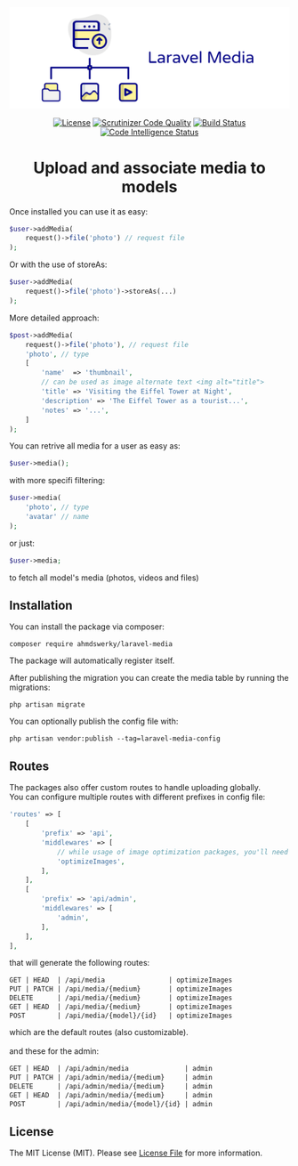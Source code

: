 ![Laravel Media](logo.png)

<p align="center">
<a href="https://packagist.org/packages/ahmdswerky/laravel-media"><img src="https://poser.pugx.org/ahmdswerky/laravel-media/license" alt="License"></a>
<a href="https://scrutinizer-ci.com/g/ahmdswerky/laravel-media"><img src="https://scrutinizer-ci.com/g/ahmdswerky/laravel-media/badges/quality-score.png?b=master" alt="Scrutinizer Code Quality"></a>
<a href="https://scrutinizer-ci.com/g/ahmdswerky/laravel-media"><img src="https://scrutinizer-ci.com/g/ahmdswerky/laravel-media/badges/build.png?b=master" alt="Build Status"></a>
<a href="https://scrutinizer-ci.com/g/ahmdswerky/laravel-media"><img src="https://scrutinizer-ci.com/g/ahmdswerky/laravel-media/badges/code-intelligence.svg?b=master" alt="Code Intelligence Status"></a>
</p>


<h1 align="center">
Upload and associate media to models
</h1>

Once installed you can use it as easy:
```php
$user->addMedia(
    request()->file('photo') // request file
);
```

Or with the use of storeAs:
```php
$user->addMedia(
    request()->file('photo')->storeAs(...)
);
```

More detailed approach:
```php
$post->addMedia(
    request()->file('photo'), // request file
    'photo', // type
    [
        'name'  => 'thumbnail',
        // can be used as image alternate text <img alt="title">
        'title' => 'Visiting the Eiffel Tower at Night', 
        'description' => 'The Eiffel Tower as a tourist...',
        'notes' => '...',
    ]
);
```

You can retrive all media for a user as easy as:
```php
$user->media();
```

with more specifi filtering:
```php
$user->media(
    'photo', // type
    'avatar' // name
);
```

or just:
```php
$user->media;
```
to fetch all model's media (photos, videos and files)

## Installation
You can install the package via composer:
```
composer require ahmdswerky/laravel-media
```
The package will automatically register itself.

After publishing the migration you can create the media table by running the migrations:

```
php artisan migrate
```

You can optionally publish the config file with:
```
php artisan vendor:publish --tag=laravel-media-config
```

## Routes
The packages also offer custom routes to handle uploading globally.
<br />
You can configure multiple routes with different prefixes in config file:

```php
'routes' => [
    [
        'prefix' => 'api',
        'middlewares' => [
            // while usage of image optimization packages, you'll need to apply middleware to each route group
            'optimizeImages',
        ],
    ],
    [
        'prefix' => 'api/admin',
        'middlewares' => [
            'admin',
        ],
    ],
],
```
that will generate the following routes:

```http
GET | HEAD  | /api/media                | optimizeImages
PUT | PATCH | /api/media/{medium}       | optimizeImages
DELETE      | /api/media/{medium}       | optimizeImages
GET | HEAD  | /api/media/{medium}       | optimizeImages
POST        | /api/media/{model}/{id}   | optimizeImages
```
which are the default routes (also customizable).
<br />
<br />
and these for the admin:
```http
GET | HEAD  | /api/admin/media              | admin
PUT | PATCH | /api/admin/media/{medium}     | admin
DELETE      | /api/admin/media/{medium}     | admin
GET | HEAD  | /api/admin/media/{medium}     | admin
POST        | /api/admin/media/{model}/{id} | admin
```

## License

The MIT License (MIT). Please see [License File](LICENSE) for more information.
